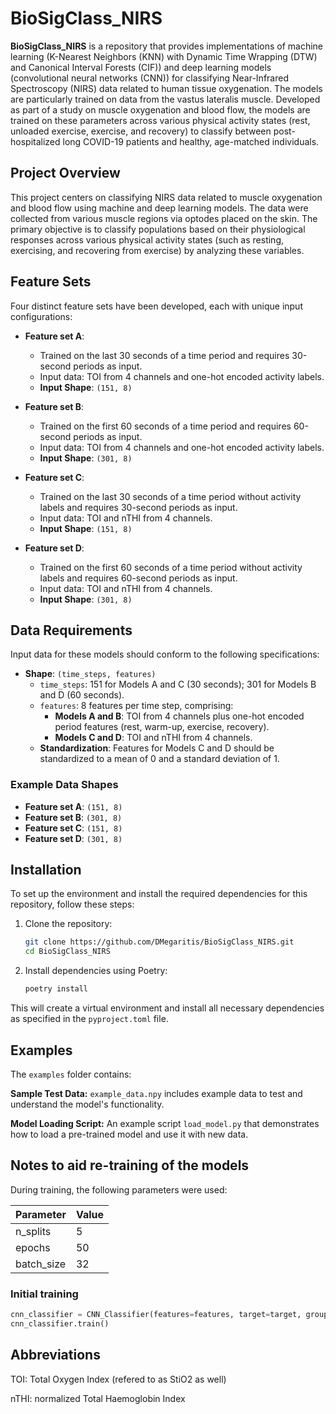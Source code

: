 # BioSigClass_NIRS

**BioSigClass_NIRS** is a repository that provides implementations of machine learning (K-Nearest Neighbors (KNN) with Dynamic Time Wrapping (DTW) and Canonical Interval Forests (CIF)) and deep learning models (convolutional neural networks (CNN)) for classifying Near-Infrared Spectroscopy (NIRS) data related to human tissue oxygenation. The models are particularly trained on data from the vastus lateralis muscle. Developed as part of a study on muscle oxygenation and blood flow, the models are trained on these parameters across various physical activity states (rest, unloaded exercise, exercise, and recovery) to classify between post-hospitalized long COVID-19 patients and healthy, age-matched individuals.

## Project Overview

This project centers on classifying NIRS data related to muscle oxygenation and blood flow using machine and deep learning models. The data were collected from various muscle regions via optodes placed on the skin. The primary objective is to classify populations based on their physiological responses across various physical activity states (such as resting, exercising, and recovering from exercise) by analyzing these variables.

## Feature Sets

Four distinct feature sets have been developed, each with unique input configurations:

- **Feature set A**:
  - Trained on the last 30 seconds of a time period and requires 30-second periods as input.
  - Input data: TOI from 4 channels and one-hot encoded activity labels.
  - **Input Shape**: `(151, 8)`

- **Feature set B**:  
  - Trained on the first 60 seconds of a time period and requires 60-second periods as input.
  - Input data: TOI from 4 channels and one-hot encoded activity labels.
  - **Input Shape**: `(301, 8)`

- **Feature set C**:  
  - Trained on the last 30 seconds of a time period without activity labels and requires 30-second periods as input.
  - Input data: TOI and nTHI from 4 channels.
  - **Input Shape**: `(151, 8)`

- **Feature set D**:  
  - Trained on the first 60 seconds of a time period without activity labels and requires 60-second periods as input.
  - Input data: TOI and nTHI from 4 channels.
  - **Input Shape**: `(301, 8)`

## Data Requirements

Input data for these models should conform to the following specifications:

- **Shape**: `(time_steps, features)`
  - `time_steps`: 151 for Models A and C (30 seconds); 301 for Models B and D (60 seconds).
  - `features`: 8 features per time step, comprising:
    - **Models A and B**: TOI from 4 channels plus one-hot encoded period features (rest, warm-up, exercise, recovery).
    - **Models C and D**: TOI and nTHI from 4 channels.
  - **Standardization**: Features for Models C and D should be standardized to a mean of 0 and a standard deviation of 1.

### Example Data Shapes

- **Feature set A**: `(151, 8)`
- **Feature set B**: `(301, 8)`
- **Feature set C**: `(151, 8)`
- **Feature set D**: `(301, 8)`

## Installation

To set up the environment and install the required dependencies for this repository, follow these steps:

1. Clone the repository:

    ```bash
    git clone https://github.com/DMegaritis/BioSigClass_NIRS.git
    cd BioSigClass_NIRS
    ```

2. Install dependencies using Poetry:

    ```bash
    poetry install
    ```

This will create a virtual environment and install all necessary dependencies as specified in the `pyproject.toml` file.


## Examples

The ```examples``` folder contains:

**Sample Test Data:** ```example_data.npy``` includes example data to test and understand the model's functionality.

**Model Loading Script:** An example script ```load_model.py``` that demonstrates how to load a pre-trained model and use it with new data.


## Notes to aid re-training of the models
During training, the following parameters were used:

| Parameter     | Value    |
|---------------|----------|
| n_splits      | 5        |
| epochs        | 50       |
| batch_size    | 32       |

### Initial training
```python
cnn_classifier = CNN_Classifier(features=features, target=target, groups=groups, n_splits=5, epochs=50, batch_size=32)
cnn_classifier.train()
```

## Abbreviations
TOI: Total Oxygen Index (refered to as StiO2 as well)

nTHI: normalized Total Haemoglobin Index
